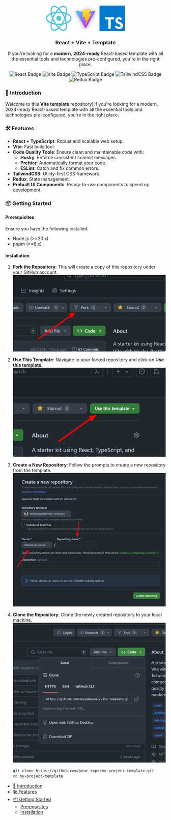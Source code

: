 <p gap="40" align="center">
  <img src="./docs/_images/react.svg" alt="React Logo" width="80" height="80"/>
  
  <img src="./docs/_images/vite.png" alt="Vite Logo" width="80" height="80"/> 
  
  <img src="./docs/_images/typescript.png" alt="TypeScript Logo" width="80" height="80"/>
</p>

<h3 align="center">React + Vite + Template</h3>

<p align="center">
  If you're looking for a <b>modern</b>, <b>2024-ready</b> React-based template with all the essential  tools and technologies pre-configured, you're in the right place.
</p>

<p align="center">
  <img src="https://img.shields.io/badge/React-18.3-blue" alt="React Badge" />
  <img src="https://img.shields.io/badge/Vite-5.3+swc-yellow" alt="Vite Badge" />
  <img src="https://img.shields.io/badge/TypeScript-5.5-blue" alt="TypeScript Badge" />
  <img src="https://img.shields.io/badge/TailwindCSS-2.2-green" alt="TailwindCSS Badge" />
  <img src="https://img.shields.io/badge/Redux-4.1-purple" alt="Redux Badge" />
</p>

### 🚀 Introduction

Welcome to this **Vite template** repository! If you're looking for a modern, 2024-ready React-based template with all the essential tools and technologies pre-configured, you're in the right place.

### 🛠️ Features

- **React + TypeScript**: Robust and scalable web setup.
- **Vite**: Fast build tool.
- **Code Quality Tools**: Ensure clean and maintainable code with:
  - **Husky**: Enforce consistent commit messages.
  - **Prettier**: Automatically format your code.
  - **ESLint**: Catch and fix common errors.
- **TailwindCSS**: Utility-first CSS framework.
- **Redux**: State management.
- **Prebuilt UI Components**: Ready-to-use components to speed up development.

### 📦 Getting Started

#### Prerequisites

Ensure you have the following installed:

- Node.js (>=20.x)
- pnpm (>=6.x)

#### Installation

1. **Fork the Repository**: This will create a copy of this repository under your GitHub account.
   ![Fork Repository](./docs/_images/fork.png)

2. **Use This Template**: Navigate to your forked repository and click on **Use this template**.
   ![Use This Template](./docs/_images/use-this-template.png)

3. **Create a New Repository**: Follow the prompts to create a new repository from the template.
   ![Create New Repository](./docs/_images/create-new-repository.png)

4. **Clone the Repository**: Clone the newly created repository to your local machine.
   ![Clone Repository](./docs/_images/code.png)

   ```sh
   git clone https://github.com/your-repo/my-project-template.git
   cd my-project-template
   ```

<!-- @import "[TOC]" {cmd="toc" depthFrom=1 depthTo=6 orderedList=false} -->

<!-- @import "[TOC]" {cmd="toc" depthFrom=1 depthTo=6 orderedList=false} -->

<!-- code_chunk_output -->

- [🚀 Introduction](#-introduction)
- [🛠️ Features](#️-features)
- [📦 Getting Started](#-getting-started)
  - [Prerequisites](#prerequisites)
  - [Installation](#installation)

<!-- /code_chunk_output -->
